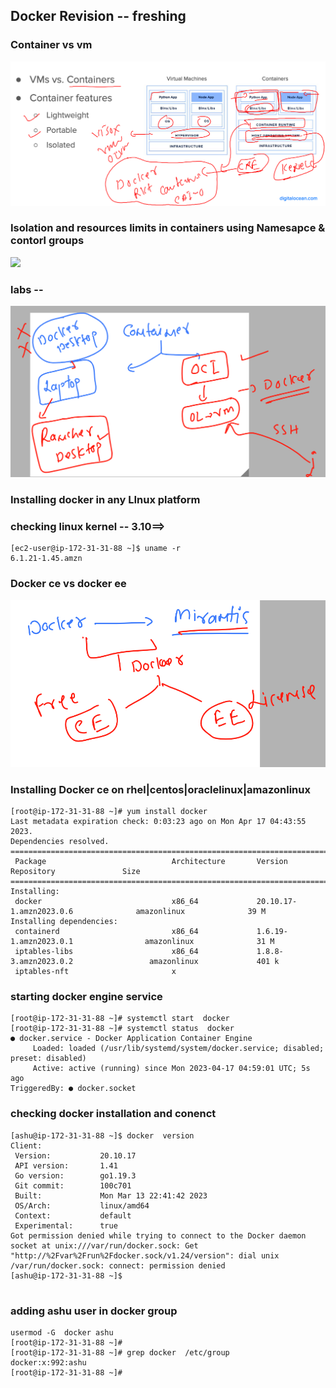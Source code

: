 ## Docker Revision -- freshing 

### Container vs vm 

<img src="vmc.png">

### Isolation and resources limits in containers using Namesapce & contorl groups 

<img src="cgns.png">

### labs -- 

<img src="lab.png">

### Installing docker in any LInux platform 

### checking linux kernel -- 3.10==>

```
[ec2-user@ip-172-31-31-88 ~]$ uname -r
6.1.21-1.45.amzn
```

### Docker ce vs docker ee

<img src="ce.png">

### Installing Docker ce on rhel|centos|oraclelinux|amazonlinux

```
[root@ip-172-31-31-88 ~]# yum install docker 
Last metadata expiration check: 0:03:23 ago on Mon Apr 17 04:43:55 2023.
Dependencies resolved.
==========================================================================================================================
 Package                            Architecture       Version                              Repository               Size
==========================================================================================================================
Installing:
 docker                             x86_64             20.10.17-1.amzn2023.0.6              amazonlinux              39 M
Installing dependencies:
 containerd                         x86_64             1.6.19-1.amzn2023.0.1                amazonlinux              31 M
 iptables-libs                      x86_64             1.8.8-3.amzn2023.0.2                 amazonlinux             401 k
 iptables-nft                       x
```

### starting docker engine service 

```
[root@ip-172-31-31-88 ~]# systemctl start  docker 
[root@ip-172-31-31-88 ~]# systemctl status  docker 
● docker.service - Docker Application Container Engine
     Loaded: loaded (/usr/lib/systemd/system/docker.service; disabled; preset: disabled)
     Active: active (running) since Mon 2023-04-17 04:59:01 UTC; 5s ago
TriggeredBy: ● docker.socket

```

### checking docker installation and conenct

```
[ashu@ip-172-31-31-88 ~]$ docker  version 
Client:
 Version:           20.10.17
 API version:       1.41
 Go version:        go1.19.3
 Git commit:        100c701
 Built:             Mon Mar 13 22:41:42 2023
 OS/Arch:           linux/amd64
 Context:           default
 Experimental:      true
Got permission denied while trying to connect to the Docker daemon socket at unix:///var/run/docker.sock: Get "http://%2Fvar%2Frun%2Fdocker.sock/v1.24/version": dial unix /var/run/docker.sock: connect: permission denied
[ashu@ip-172-31-31-88 ~]$ 


```

### adding ashu user in docker group

```
usermod -G  docker ashu 
[root@ip-172-31-31-88 ~]# 
[root@ip-172-31-31-88 ~]# grep docker  /etc/group
docker:x:992:ashu
[root@ip-172-31-31-88 ~]# 

```



